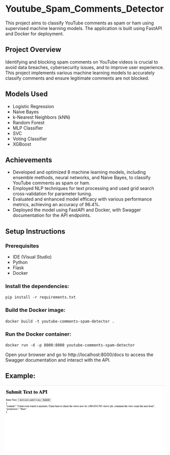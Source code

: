 # Youtube_Spam_Comments_Detector

This project aims to classify YouTube comments as spam or ham using supervised machine learning models. The application is built using FastAPI and Docker for deployment.

## Project Overview

Identifying and blocking spam comments on YouTube videos is crucial to avoid data breaches, cybersecurity issues, and to improve user experience. This project implements various machine learning models to accurately classify comments and ensure legitimate comments are not blocked.

## Models Used

- Logistic Regression
- Naive Bayes
- k-Nearest Neighbors (kNN)
- Random Forest
- MLP Classifier
- SVC
- Voting Classifier
- XGBoost

## Achievements

- Developed and optimized 8 machine learning models, including ensemble methods, neural networks, and Naive Bayes, to classify YouTube comments as spam or ham.
- Employed NLP techniques for text processing and used grid search cross-validation for parameter tuning.
- Evaluated and enhanced model efficacy with various performance metrics, achieving an accuracy of 96.4%.
- Deployed the model using FastAPI and Docker, with Swagger documentation for the API endpoints.

## Setup Instructions

### Prerequisites
- IDE (Visual Studio)
- Python
- Flask
- Docker

### Install the dependencies:

```
pip install -r requirements.txt
```

### Build the Docker image: 

```
docker build -t youtube-comments-spam-detector .
```

### Run the Docker container: 

```
docker run -d -p 8000:8000 youtube-comments-spam-detector
```

Open your browser and go to http://localhost:8000/docs to access the Swagger documentation and interact with the API.

## Example:

![Description](Ham.png)
